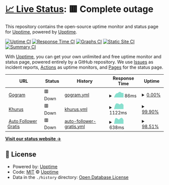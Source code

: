 # [📈 Live Status](https://status.gogram.co): <!--live status--> **🟥 Complete outage**

This repository contains the open-source uptime monitor and status page for [Upptime](https://status.gogram.co), powered by [Upptime](https://github.com/upptime/upptime).

[![Uptime CI](https://github.com/enggaraziz/status/workflows/Uptime%20CI/badge.svg)](https://github.com/enggaraziz/statua/actions?query=workflow%3A%22Uptime+CI%22)
[![Response Time CI](https://github.com/enggaraziz/status/workflows/Response%20Time%20CI/badge.svg)](https://github.com/enggaraziz/status/actions?query=workflow%3A%22Response+Time+CI%22)
[![Graphs CI](https://github.com/enggaraziz/status/workflows/Graphs%20CI/badge.svg)](https://github.com/enggaraziz/status/actions?query=workflow%3A%22Graphs+CI%22)
[![Static Site CI](https://github.com/enggaraziz/status/workflows/Static%20Site%20CI/badge.svg)](https://github.com/enggaraziz/status/actions?query=workflow%3A%22Static+Site+CI%22)
[![Summary CI](https://github.com/enggaraziz/status/workflows/Summary%20CI/badge.svg)](https://github.com/enggaraziz/status/actions?query=workflow%3A%22Summary+CI%22)

With [Upptime](https://status.gogram.co), you can get your own unlimited and free uptime monitor and status page, powered entirely by a GitHub repository. We use [Issues](https://github.com/upptime/upptime/issues) as incident reports, [Actions](https://github.com/enggaraziz/status/actions) as uptime monitors, and [Pages](https://status.gogram.co) for the status page.

<!--start: status pages-->
<!-- This summary is generated by Upptime (https://github.com/upptime/upptime) -->
<!-- Do not edit this manually, your changes will be overwritten -->
<!-- prettier-ignore -->
| URL | Status | History | Response Time | Uptime |
| --- | ------ | ------- | ------------- | ------ |
| <img alt="" src="https://favicons.githubusercontent.com/www.gogram.co" height="13"> [Gogram](https://www.gogram.co) | 🟥 Down | [gogram.yml](https://github.com/enggaraziz/status/commits/HEAD/history/gogram.yml) | <details><summary><img alt="Response time graph" src="./graphs/gogram/response-time-week.png" height="20"> 86ms</summary><br><a href="https://status.gogram.co/history/gogram"><img alt="Response time 86" src="https://img.shields.io/endpoint?url=https%3A%2F%2Fraw.githubusercontent.com%2Fenggaraziz%2Fstatus%2FHEAD%2Fapi%2Fgogram%2Fresponse-time.json"></a><br><a href="https://status.gogram.co/history/gogram"><img alt="24-hour response time 83" src="https://img.shields.io/endpoint?url=https%3A%2F%2Fraw.githubusercontent.com%2Fenggaraziz%2Fstatus%2FHEAD%2Fapi%2Fgogram%2Fresponse-time-day.json"></a><br><a href="https://status.gogram.co/history/gogram"><img alt="7-day response time 86" src="https://img.shields.io/endpoint?url=https%3A%2F%2Fraw.githubusercontent.com%2Fenggaraziz%2Fstatus%2FHEAD%2Fapi%2Fgogram%2Fresponse-time-week.json"></a><br><a href="https://status.gogram.co/history/gogram"><img alt="30-day response time 86" src="https://img.shields.io/endpoint?url=https%3A%2F%2Fraw.githubusercontent.com%2Fenggaraziz%2Fstatus%2FHEAD%2Fapi%2Fgogram%2Fresponse-time-month.json"></a><br><a href="https://status.gogram.co/history/gogram"><img alt="1-year response time 86" src="https://img.shields.io/endpoint?url=https%3A%2F%2Fraw.githubusercontent.com%2Fenggaraziz%2Fstatus%2FHEAD%2Fapi%2Fgogram%2Fresponse-time-year.json"></a></details> | <details><summary><a href="https://status.gogram.co/history/gogram">0.00%</a></summary><a href="https://status.gogram.co/history/gogram"><img alt="All-time uptime 0.00%" src="https://img.shields.io/endpoint?url=https%3A%2F%2Fraw.githubusercontent.com%2Fenggaraziz%2Fstatus%2FHEAD%2Fapi%2Fgogram%2Fuptime.json"></a><br><a href="https://status.gogram.co/history/gogram"><img alt="24-hour uptime 0.00%" src="https://img.shields.io/endpoint?url=https%3A%2F%2Fraw.githubusercontent.com%2Fenggaraziz%2Fstatus%2FHEAD%2Fapi%2Fgogram%2Fuptime-day.json"></a><br><a href="https://status.gogram.co/history/gogram"><img alt="7-day uptime 0.00%" src="https://img.shields.io/endpoint?url=https%3A%2F%2Fraw.githubusercontent.com%2Fenggaraziz%2Fstatus%2FHEAD%2Fapi%2Fgogram%2Fuptime-week.json"></a><br><a href="https://status.gogram.co/history/gogram"><img alt="30-day uptime 0.00%" src="https://img.shields.io/endpoint?url=https%3A%2F%2Fraw.githubusercontent.com%2Fenggaraziz%2Fstatus%2FHEAD%2Fapi%2Fgogram%2Fuptime-month.json"></a><br><a href="https://status.gogram.co/history/gogram"><img alt="1-year uptime 0.00%" src="https://img.shields.io/endpoint?url=https%3A%2F%2Fraw.githubusercontent.com%2Fenggaraziz%2Fstatus%2FHEAD%2Fapi%2Fgogram%2Fuptime-year.json"></a></details>
| <img alt="" src="https://favicons.githubusercontent.com/www.khur.us" height="13"> [Khurus](https://www.khur.us) | 🟥 Down | [khurus.yml](https://github.com/enggaraziz/status/commits/HEAD/history/khurus.yml) | <details><summary><img alt="Response time graph" src="./graphs/khurus/response-time-week.png" height="20"> 1122ms</summary><br><a href="https://status.gogram.co/history/khurus"><img alt="Response time 1122" src="https://img.shields.io/endpoint?url=https%3A%2F%2Fraw.githubusercontent.com%2Fenggaraziz%2Fstatus%2FHEAD%2Fapi%2Fkhurus%2Fresponse-time.json"></a><br><a href="https://status.gogram.co/history/khurus"><img alt="24-hour response time 943" src="https://img.shields.io/endpoint?url=https%3A%2F%2Fraw.githubusercontent.com%2Fenggaraziz%2Fstatus%2FHEAD%2Fapi%2Fkhurus%2Fresponse-time-day.json"></a><br><a href="https://status.gogram.co/history/khurus"><img alt="7-day response time 1122" src="https://img.shields.io/endpoint?url=https%3A%2F%2Fraw.githubusercontent.com%2Fenggaraziz%2Fstatus%2FHEAD%2Fapi%2Fkhurus%2Fresponse-time-week.json"></a><br><a href="https://status.gogram.co/history/khurus"><img alt="30-day response time 1122" src="https://img.shields.io/endpoint?url=https%3A%2F%2Fraw.githubusercontent.com%2Fenggaraziz%2Fstatus%2FHEAD%2Fapi%2Fkhurus%2Fresponse-time-month.json"></a><br><a href="https://status.gogram.co/history/khurus"><img alt="1-year response time 1122" src="https://img.shields.io/endpoint?url=https%3A%2F%2Fraw.githubusercontent.com%2Fenggaraziz%2Fstatus%2FHEAD%2Fapi%2Fkhurus%2Fresponse-time-year.json"></a></details> | <details><summary><a href="https://status.gogram.co/history/khurus">99.90%</a></summary><a href="https://status.gogram.co/history/khurus"><img alt="All-time uptime 99.90%" src="https://img.shields.io/endpoint?url=https%3A%2F%2Fraw.githubusercontent.com%2Fenggaraziz%2Fstatus%2FHEAD%2Fapi%2Fkhurus%2Fuptime.json"></a><br><a href="https://status.gogram.co/history/khurus"><img alt="24-hour uptime 99.89%" src="https://img.shields.io/endpoint?url=https%3A%2F%2Fraw.githubusercontent.com%2Fenggaraziz%2Fstatus%2FHEAD%2Fapi%2Fkhurus%2Fuptime-day.json"></a><br><a href="https://status.gogram.co/history/khurus"><img alt="7-day uptime 99.90%" src="https://img.shields.io/endpoint?url=https%3A%2F%2Fraw.githubusercontent.com%2Fenggaraziz%2Fstatus%2FHEAD%2Fapi%2Fkhurus%2Fuptime-week.json"></a><br><a href="https://status.gogram.co/history/khurus"><img alt="30-day uptime 99.90%" src="https://img.shields.io/endpoint?url=https%3A%2F%2Fraw.githubusercontent.com%2Fenggaraziz%2Fstatus%2FHEAD%2Fapi%2Fkhurus%2Fuptime-month.json"></a><br><a href="https://status.gogram.co/history/khurus"><img alt="1-year uptime 99.90%" src="https://img.shields.io/endpoint?url=https%3A%2F%2Fraw.githubusercontent.com%2Fenggaraziz%2Fstatus%2FHEAD%2Fapi%2Fkhurus%2Fuptime-year.json"></a></details>
| <img alt="" src="https://favicons.githubusercontent.com/www.autofollowergratis.com" height="13"> [Auto Follower Gratis](https://www.autofollowergratis.com) | 🟥 Down | [auto-follower-gratis.yml](https://github.com/enggaraziz/status/commits/HEAD/history/auto-follower-gratis.yml) | <details><summary><img alt="Response time graph" src="./graphs/auto-follower-gratis/response-time-week.png" height="20"> 638ms</summary><br><a href="https://status.gogram.co/history/auto-follower-gratis"><img alt="Response time 638" src="https://img.shields.io/endpoint?url=https%3A%2F%2Fraw.githubusercontent.com%2Fenggaraziz%2Fstatus%2FHEAD%2Fapi%2Fauto-follower-gratis%2Fresponse-time.json"></a><br><a href="https://status.gogram.co/history/auto-follower-gratis"><img alt="24-hour response time 610" src="https://img.shields.io/endpoint?url=https%3A%2F%2Fraw.githubusercontent.com%2Fenggaraziz%2Fstatus%2FHEAD%2Fapi%2Fauto-follower-gratis%2Fresponse-time-day.json"></a><br><a href="https://status.gogram.co/history/auto-follower-gratis"><img alt="7-day response time 638" src="https://img.shields.io/endpoint?url=https%3A%2F%2Fraw.githubusercontent.com%2Fenggaraziz%2Fstatus%2FHEAD%2Fapi%2Fauto-follower-gratis%2Fresponse-time-week.json"></a><br><a href="https://status.gogram.co/history/auto-follower-gratis"><img alt="30-day response time 638" src="https://img.shields.io/endpoint?url=https%3A%2F%2Fraw.githubusercontent.com%2Fenggaraziz%2Fstatus%2FHEAD%2Fapi%2Fauto-follower-gratis%2Fresponse-time-month.json"></a><br><a href="https://status.gogram.co/history/auto-follower-gratis"><img alt="1-year response time 638" src="https://img.shields.io/endpoint?url=https%3A%2F%2Fraw.githubusercontent.com%2Fenggaraziz%2Fstatus%2FHEAD%2Fapi%2Fauto-follower-gratis%2Fresponse-time-year.json"></a></details> | <details><summary><a href="https://status.gogram.co/history/auto-follower-gratis">98.51%</a></summary><a href="https://status.gogram.co/history/auto-follower-gratis"><img alt="All-time uptime 98.51%" src="https://img.shields.io/endpoint?url=https%3A%2F%2Fraw.githubusercontent.com%2Fenggaraziz%2Fstatus%2FHEAD%2Fapi%2Fauto-follower-gratis%2Fuptime.json"></a><br><a href="https://status.gogram.co/history/auto-follower-gratis"><img alt="24-hour uptime 98.42%" src="https://img.shields.io/endpoint?url=https%3A%2F%2Fraw.githubusercontent.com%2Fenggaraziz%2Fstatus%2FHEAD%2Fapi%2Fauto-follower-gratis%2Fuptime-day.json"></a><br><a href="https://status.gogram.co/history/auto-follower-gratis"><img alt="7-day uptime 98.51%" src="https://img.shields.io/endpoint?url=https%3A%2F%2Fraw.githubusercontent.com%2Fenggaraziz%2Fstatus%2FHEAD%2Fapi%2Fauto-follower-gratis%2Fuptime-week.json"></a><br><a href="https://status.gogram.co/history/auto-follower-gratis"><img alt="30-day uptime 98.51%" src="https://img.shields.io/endpoint?url=https%3A%2F%2Fraw.githubusercontent.com%2Fenggaraziz%2Fstatus%2FHEAD%2Fapi%2Fauto-follower-gratis%2Fuptime-month.json"></a><br><a href="https://status.gogram.co/history/auto-follower-gratis"><img alt="1-year uptime 98.51%" src="https://img.shields.io/endpoint?url=https%3A%2F%2Fraw.githubusercontent.com%2Fenggaraziz%2Fstatus%2FHEAD%2Fapi%2Fauto-follower-gratis%2Fuptime-year.json"></a></details>

<!--end: status pages-->

[**Visit our status website →**](https://status.gogram.co)

## 📄 License

- Powered by: [Upptime](https://github.com/upptime/upptime)
- Code: [MIT](./LICENSE) © [Upptime](https://status.gogram.co)
- Data in the `./history` directory: [Open Database License](https://opendatacommons.org/licenses/odbl/1-0/)
